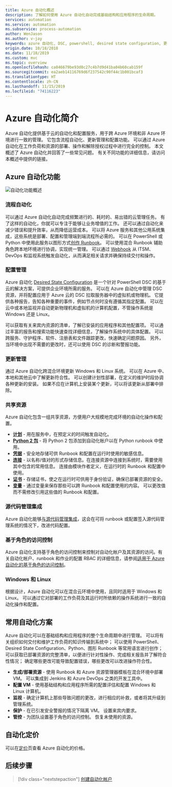 ```yaml
---
title: Azure 自动化概述
description: 了解如何使用 Azure 自动化自动完成基础结构和应用程序的生命周期。
services: automation
ms.service: automation
ms.subservice: process-automation
author: WenJason
ms.author: v-jay
keywords: azure 自动化, DSC, powershell, desired state configuration, 更新管理, 更改跟踪, 清单, runbook, python, 图形
origin.date: 10/18/2018
ms.date: 11/18/2019
ms.custom: mvc
ms.topic: overview
ms.openlocfilehash: ca846679be93d0c27c4b7d9d41ba04b60cab159f
ms.sourcegitcommit: ea2aeb14116769d6f237542c90f44c1b001bcaf3
ms.translationtype: HT
ms.contentlocale: zh-CN
ms.lasthandoff: 11/15/2019
ms.locfileid: "74116223"
---
```

# <a name="an-introduction-to-azure-automation"></a>Azure 自动化简介

Azure 自动化提供基于云的自动化和配置服务，用于跨 Azure 环境和非 Azure 环境进行一致的管理。 它包含流程自动化、更新管理和配置功能。 可以通过 Azure 自动化在工作负荷和资源的部署、操作和解除授权过程中进行完全的控制。
本文概述了 Azure 自动化并回答了一些常见问题。 有关不同功能的详细信息，请访问本概述中提供的链接。

## <a name="azure-automation-capabilities"></a>Azure 自动化功能

![自动化功能概述](media/automation-overview/automation-overview.png)

### <a name="process-automation"></a>流程自动化

可以通过 Azure 自动化自动完成频繁进行的、耗时的、易出错的云管理任务。 有了这样的自动化，你就可以专注于能够让业务增值的工作。 还可以通过自动化来减少错误和提升效率，从而降低运营成本。 可以将 Azure 服务和其他公用系统集成，这些系统是部署、配置和管理端到端流程所必需的。 可以在 PowerShell 或 Python 中使用此服务以图形方式[创作 Runbook](automation-runbook-types.md)。 可以使用混合 Runbook 辅助角色跨本地环境进行协调，实现统一管理。 可以通过 [Webhook](automation-webhooks.md) 从 ITSM、DevOps 和监视系统触发自动化，从而满足相关请求并确保持续交付和操作。

### <a name="configuration-management"></a>配置管理

Azure 自动化 [Desired State Configuration](automation-dsc-overview.md) 是一个针对 PowerShell DSC 的基于云的解决方案，可提供企业环境所需的服务。 可以在 Azure 自动化中管理 DSC 资源，并将配置应用于 Azure 云的 DSC 拉取服务器中的虚拟机或物理机。 它提供各种报告，告知各种重要的事件，例如节点何时没有遵循其指定配置。 可以在云中或本地监视并自动更新物理机和虚拟机的计算机配置，不管操作系统是Windows 还是 Linux。

可以获取有关来宾内资源的清单，了解已安装的应用程序和其他配置项。 可以通过丰富的报告和搜索功能快速查找详细信息，了解操作系统中的具体配置。 可以跨服务、守护程序、软件、注册表和文件跟踪更改，快速确定问题原因。 另外，当环境中出现不需要的更改时，还可以使用 DSC 的诊断和警报功能。

### <a name="update-management"></a>更新管理

通过 Azure 自动化跨混合环境更新 Windows 和 Linux 系统。 可以在 Azure 中、本地和其他云中了解更新符合性。 可以创建计划性部署，在定义的维护时段协调各种更新的安装。 如果不应在计算机上安装某个更新，可以将该更新从部署中排除。

### <a name="shared-resources"></a>共享资源

Azure 自动化包含一组共享资源，方便用户大规模地完成环境的自动化操作和配置。

* **[计划](automation-schedules.md)** - 用在服务中，在预定义的时间触发自动化。
* **[Python 2 包](python-packages.md)** - 将 Python 2 包添加到自动化帐户以在 Python runbook 中使用。
* **[凭据](automation-credentials.md)** - 安全地存储可供 Runbook 和配置在运行时使用的敏感信息。
* **[连接](automation-connections.md)** - 以名称/值对的形式存储信息。在连接资源中连接到系统时，需要使用其中包含的常用信息。 连接由模块作者定义，在运行时的 Runbook 和配置中使用。
* **[证书](automation-certificates.md)** - 存储证书，使之在运行时可供用于身份验证，确保已部署资源的安全。
* **[变量](automation-variables.md)** - 通过变量来保存那些可以跨 Runbook 和配置使用的内容。 可以更改值而不需修改引用这些值的 Runbook 和配置。

### <a name="source-control-integration"></a>源代码管理集成

Azure 自动化能够[与源代码管理集成](source-control-integration.md)，这会在可将 runbook 或配置签入源代码管理系统的情况下，改进代码配置。

### <a name="role-based-access-control"></a>基于角色的访问控制

Azure 自动化支持基于角色的访问控制来控制对自动化帐户及其资源的访问。有关自动化帐户、runbook 和作业的配置 RBAC 的详细信息，请参阅[适用于 Azure 自动化的基于角色的访问控制](automation-role-based-access-control.md)。

### <a name="windows-and-linux"></a>Windows 和 Linux

根据设计，Azure 自动化可以在混合云环境中使用，且同时适用于 Windows 和 Linux。 可以通过它对部署的工作负荷及其运行时所依赖的操作系统进行一致的自动化操作和配置。

## <a name="common-scenarios-for-automation"></a>常用自动化方案

Azure 自动化可以在基础结构和应用程序的整个生命周期中进行管理。 可以将有关组织如何交付和维护工作负荷的知识传输到系统中； 可以使用 PowerShell、Desired State Configuration、Python、图形 Runbook 等常用语言进行创作； 可以获取已部署资源的完整清单，以便进行针对性操作、完成相关报告并了解符合性情况； 确定哪些更改可能导致配置错误，哪些更改可以改进操作符合性。

* **生成/部署资源** - 使用 Runbook 和 Azure 资源管理器模板在混合环境中部署 VM。 可以集成到 Jenkins 和 Azure DevOps 之类的开发工具中。
* **配置 VM** - 使用基础结构和应用程序所需的配置评估和配置 Windows 和 Linux 计算机。
* **监视** - 确定计算机上那些导致问题的更改，进行相应的补救，或者将其升级到管理系统。
* **保护** - 在已引发安全警报的情况下隔离 VM。 设置来宾内要求。
* **管控** - 为团队设置基于角色的访问控制。 恢复未使用的资源。

## <a name="pricing-for-automation"></a>自动化定价

可以在[定价](https://www.azure.cn/pricing/details/automation/)页查看 Azure 自动化的价格。

## <a name="next-steps"></a>后续步骤

> [!div class="nextstepaction"]
> [创建自动化帐户](automation-quickstart-create-account.md)

